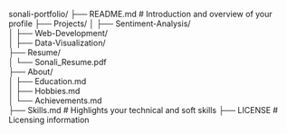 sonali-portfolio/
├── README.md           # Introduction and overview of your profile
├── Projects/
│   ├── Sentiment-Analysis/  
│   ├── Web-Development/  
│   ├── Data-Visualization/  
├── Resume/  
│   └── Sonali_Resume.pdf  
├── About/  
│   ├── Education.md  
│   ├── Hobbies.md  
│   └── Achievements.md  
├── Skills.md           # Highlights your technical and soft skills
├── LICENSE             # Licensing information
